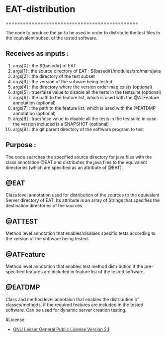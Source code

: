 # EAT-distribution
==============================================

The code to produce the jar to be used in order to distribute the test files to the equivalent subset of the tested software. 

Receives as inputs :
-------------------
1. args[0] : the ${basedir} of EAT
2. args[1] : the source directory of EAT : ${basedir}/modules/src/main/java
3. args[2] : the directory of the test subset
4. args[3] : the version of the sofware being tested
5. args[4] : the directory where the version order map exists (optional)
6. args[5] : true/false value to disable all the tests in the testsuite (optional)
7. args[6] : the path to the feature list, which is used with the @ATFeature annotation (optional)
8. args[7] : the path to the feature list, which is used with the @EATDMP annotation (optional)
9. args[8] : true/false value to disable all the tests in the testsuite in case the version included is a SNAPSHOT (optional)
10. args[9] : the git parent directory of the software program to test

Purpose :
---------
The code searches the specified source directory for java files with the class annotation @EAT and distributes the java files to the equivalent directories (which are specified as an attribute of @EAT).

@EAT
-----------------------
Class level annotation used for distribution of the sources to the equivalent Server directory of EAT.
Its attribute is an array of Strings that specifies the destination directories of the sources.

@ATTEST
-------
Method level annotation that enables/disables specific tests according to the version of the software being tested.

@ATFeature
----------
Method level annotation that enables test method distribution if the pre-specified features are included in feature list of the tested software.

@EATDMP
-------
Class and method level annotaion that enables the distribution of classes/methods, if the required features are included in the tested software. Can be used for dynamic server creation testing.

#License 
* [GNU Lesser General Public License Version 2.1](http://www.gnu.org/licenses/lgpl-2.1-standalone.html)
